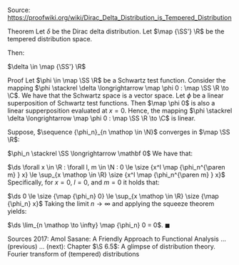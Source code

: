 # 

Source: https://proofwiki.org/wiki/Dirac_Delta_Distribution_is_Tempered_Distribution

Theorem
Let $\delta$ be the Dirac delta distribution.
Let $\map {\SS'} \R$ be the tempered distribution space.

Then:

$\delta \in \map {\SS'} \R$


Proof
Let $\phi \in \map \SS \R$ be a Schwartz test function.
Consider the mapping $\phi \stackrel \delta \longrightarrow \map \phi 0 : \map \SS \R \to \C$.
We have that the Schwartz space is a vector space.
Let $\phi$ be a linear superposition of Schwartz test functions.
Then $\map \phi 0$ is also a linear supperposition evaluated at $x = 0$.
Hence, the mapping $\phi \stackrel \delta \longrightarrow \map \phi 0 : \map \SS \R \to \C$ is linear.

Suppose, $\sequence {\phi_n}_{n \mathop \in \N}$ converges in $\map \SS \R$:

$\phi_n \stackrel \SS \longrightarrow \mathbf 0$
We have that:

$\ds \forall x \in \R : \forall l, m \in \N : 0 \le \size {x^l \map {\phi_n^{\paren m} } x} \le \sup_{x \mathop \in \R} \size {x^l \map {\phi_n^{\paren m} } x}$
Specifically, for $x = 0$, $l = 0$, and $m = 0$ it holds that:

$\ds 0 \le \size {\map {\phi_n} 0} \le \sup_{x \mathop \in \R} \size {\map {\phi_n} x}$
Taking the limit $n \to \infty$ and applying the squeeze theorem yields:

$\ds \lim_{n \mathop \to \infty} \map {\phi_n} 0 = 0$.
$\blacksquare$


Sources
2017: Amol Sasane: A Friendly Approach to Functional Analysis ... (previous) ... (next): Chapter $\S 6.5$: A glimpse of distribution theory. Fourier transform of (tempered) distributions




